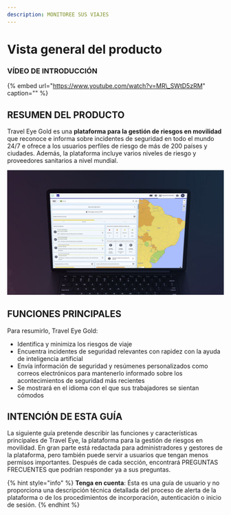 ```yaml
---
description: MONITOREE SUS VIAJES
---
```


# Vista general del producto

### VÍDEO DE INTRODUCCIÓN

{% embed url="https://www.youtube.com/watch?v=MR\_SWtD5zRM" caption="" %}

## RESUMEN DEL PRODUCTO

Travel Eye Gold es una **plataforma para la gestión de riesgos en movilidad** que reconoce e informa sobre incidentes de seguridad en todo el mundo 24/7 e ofrece a los usuarios perfiles de riesgo de más de 200 países y ciudades. Además, la plataforma incluye varios niveles de riesgo y proveedores sanitarios a nivel mundial.

![](.gitbook/assets/travel-eye-cover%20%286%29.JPG)

## FUNCIONES PRINCIPALES

Para resumirlo, Travel Eye Gold:

* Identifica y minimiza los riesgos de viaje
* Encuentra incidentes de seguridad relevantes con rapidez con la ayuda de inteligencia artificial
* Envía información de seguridad y resúmenes personalizados como correos electrónicos para mantenerlo informado sobre los acontecimientos de seguridad más recientes
* Se mostrará en el idioma con el que sus trabajadores se sientan cómodos

## INTENCIÓN DE ESTA GUÍA

La siguiente guía pretende describir las funciones y características principales de Travel Eye, la plataforma para la gestión de riesgos en movilidad. En gran parte está redactada para administradores y gestores de la plataforma, pero también puede servir a usuarios que tengan menos permisos importantes. Después de cada sección, encontrará PREGUNTAS FRECUENTES que podrían responder ya a sus preguntas.

{% hint style="info" %}
**Tenga en cuenta**: Ésta es una guía de usuario y no proporciona una descripción técnica detallada del proceso de alerta de la plataforma o de los procedimientos de incorporación, autenticación o inicio de sesión.
{% endhint %}

